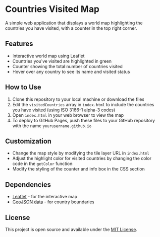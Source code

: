 # Countries Visited Map

A simple web application that displays a world map highlighting the countries you have visited, with a counter in the top right corner.

## Features

- Interactive world map using Leaflet
- Countries you've visited are highlighted in green
- Counter showing the total number of countries visited
- Hover over any country to see its name and visited status

## How to Use

1. Clone this repository to your local machine or download the files
2. Edit the `visitedCountries` array in `index.html` to include the countries you have visited (using ISO 3166-1 alpha-3 codes)
3. Open `index.html` in your web browser to view the map
4. To deploy to GitHub Pages, push these files to your GitHub repository with the name `yourusername.github.io`

## Customization

- Change the map style by modifying the tile layer URL in `index.html`
- Adjust the highlight color for visited countries by changing the color code in the `getColor` function
- Modify the styling of the counter and info box in the CSS section

## Dependencies

- [Leaflet](https://leafletjs.com/) - for the interactive map
- [GeoJSON data](https://github.com/datasets/geo-countries) - for country boundaries

## License

This project is open source and available under the [MIT License](LICENSE).